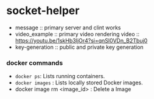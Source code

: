 # socket-helper
-   message :: primary server and clint works
-   video_example :: primary video rendering
    video :: https://youtu.be/1skHb3IjOr4?si=qnSl0VDn_B2Tbuj0
-   key-generation  :: public and private key generation

### docker commands
-   `docker ps`: Lists running containers.
-   `docker images` : Lists locally stored Docker images.
-   docker image rm <image_id>  : Delete a Image
